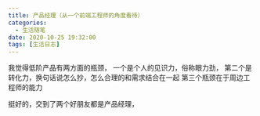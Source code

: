 ```yaml
---
title: 产品经理（从一个前端工程师的角度看待）
categories:
  - 生活随笔
date: 2020-10-25 19:32:00
tags: [生活日志]
---
```


我觉得低阶产品有两方面的瓶颈， 
一个是个人的见识力，俗称眼力劲，
第二个是转化力，换句话说怎么抄，怎么合理的和需求结合在一起
第三个瓶颈在于周边工程师的能力

挺好的，交到了两个好朋友都是产品经理，